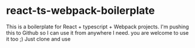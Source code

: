 # react-ts-webpack-boilerplate
This is a boilerplate for React + typescript + Webpack projects. I'm pushing this to Github so I can use it from anywhere I need.
you are welcome to use it too ;)
Just clone and use
